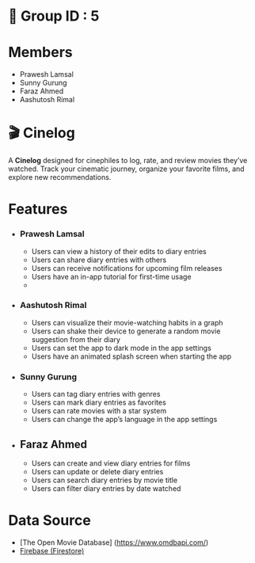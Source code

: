 # 📖 Group ID : 5 
# Members
- Prawesh Lamsal
- Sunny Gurung
- Faraz Ahmed
- Aashutosh Rimal

# 🎬 Cinelog
A **Cinelog** designed for cinephiles to log, rate, and review movies they’ve watched. Track your cinematic journey, organize your favorite films, and explore new recommendations.

#  Features
- ### Prawesh Lamsal
  - Users can view a history of their edits to diary entries
  - Users can share diary entries with others
  - Users can receive notifications for upcoming film releases
  - Users have an in-app tutorial for first-time usage
  - 
- ### Aashutosh Rimal
  - Users can visualize their movie-watching habits in a graph
  - Users can shake their device to generate a random movie suggestion from their diary
  - Users can set the app to dark mode in the app settings
  - Users have an animated splash screen when starting the app
  

- ### Sunny Gurung
    - Users can tag diary entries with genres
    - Users can mark diary entries as favorites
    - Users can rate movies with a star system
    - Users can change the app’s language in the app settings

- ## Faraz Ahmed
    - Users can create and view diary entries for films 
    - Users can update or delete diary entries
    - Users can search diary entries by movie title
    - Users can filter diary entries by date watched
  

#  Data Source
- [The Open Movie Database] (https://www.omdbapi.com/)
- [Firebase (Firestore)](https://console.firebase.google.com/project/cinelog-78efc/firestore/databases/-default-/data)